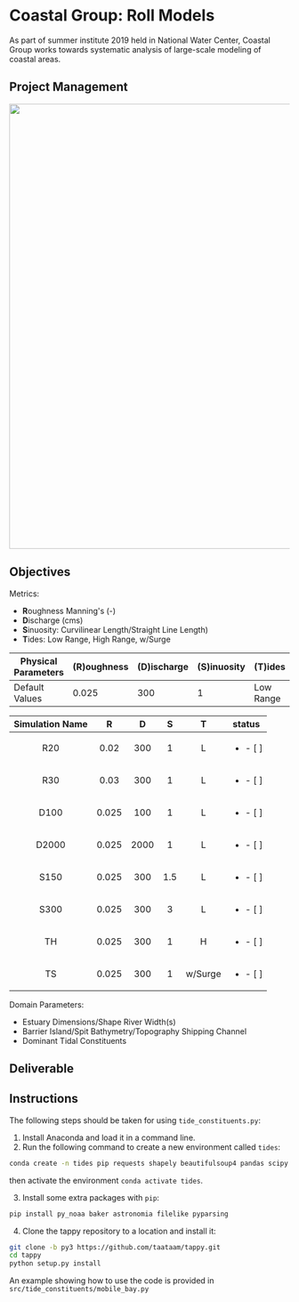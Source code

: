 # Coastal Group: Roll Models

As part of summer institute 2019 held in National Water Center, Coastal Group works towards systematic analysis of large-scale modeling of coastal areas.

## Project Management
<img src="https://github.com/taataam/SI_2019_Coastal/blob/master/src/gantt/Gantt.png" width="800">

## Objectives
Metrics:
- **R**oughness Manning's (-)
- **D**ischarge (cms)
- **S**inuosity: Curvilinear Length/Straight Line Length)
- **T**ides: Low Range, High Range, w/Surge

| Physical Parameters | (R)oughness | (D)ischarge | (S)inuosity | (T)ides   |
|---------------------|-------------|-------------|-------------|-----------|
| Default Values      | 0.025       | 300         | 1           | Low Range |

| Simulation Name |   R   |   D  |  S  |    T    |            status            |
|:---------------:|:-----:|:----:|:---:|:-------:|:----------------------------:|
|       R20       |  0.02 |  300 |  1  |    L    |   <ul><li>- [ ] </li></ul>   |
|       R30       |  0.03 |  300 |  1  |    L    |   <ul><li>- [ ] </li></ul>   |
|       D100      | 0.025 |  100 |  1  |    L    |   <ul><li>- [ ] </li></ul>   |
|      D2000      | 0.025 | 2000 |  1  |    L    |   <ul><li>- [ ] </li></ul>   |
|       S150      | 0.025 |  300 | 1.5 |    L    |   <ul><li>- [ ] </li></ul>   |
|       S300      | 0.025 |  300 |  3  |    L    |   <ul><li>- [ ] </li></ul>   |
|        TH       | 0.025 |  300 |  1  |    H    |   <ul><li>- [ ] </li></ul>   |
|        TS       | 0.025 |  300 |  1  | w/Surge |   <ul><li>- [ ] </li></ul>   |

Domain Parameters:
- Estuary Dimensions/Shape	River Width(s)
- Barrier Island/Spit	Bathymetry/Topography	Shipping Channel
- Dominant Tidal Constituents

## Deliverable

## Instructions
The following steps should be taken for using `tide_constituents.py`:
1. Install Anaconda and load it in a command line.
2. Run the following command to create a new environment called `tides`:
```bash
conda create -n tides pip requests shapely beautifulsoup4 pandas scipy
```
then activate the environment ```conda activate tides```.

3. Install some extra packages with `pip`:
```bash
pip install py_noaa baker astronomia filelike pyparsing
```
4. Clone the tappy repository to a location and install it:
```bash
git clone -b py3 https://github.com/taataam/tappy.git
cd tappy
python setup.py install
```

An example showing how to use the code is provided in `src/tide_constituents/mobile_bay.py` 
